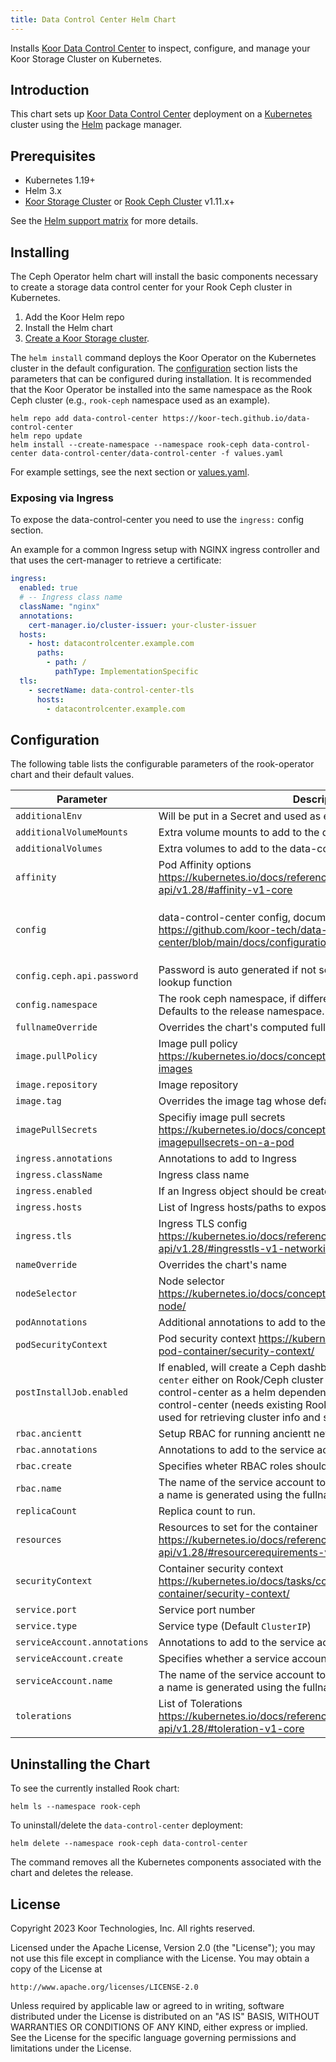 ```yaml
---
title: Data Control Center Helm Chart
---
```

<!---
Document is generated by `make helm-docs`. DO NOT EDIT.
Edit the corresponding *.gotmpl.md file instead
-->

Installs [Koor Data Control Center](https://github.com/koor-tech/data-control-center) to inspect, configure, and manage your Koor Storage Cluster on Kubernetes.

## Introduction

This chart sets up [Koor Data Control Center](https://github.com/koor-tech/data-control-center) deployment on a [Kubernetes](http://kubernetes.io) cluster using the [Helm](https://helm.sh) package manager.

## Prerequisites

* Kubernetes 1.19+
* Helm 3.x
* [Koor Storage Cluster](https://docs.koor.tech/v1.11/Getting-Started/quickstart/#create-a-ceph-cluster) or [Rook Ceph Cluster](https://rook.io/) v1.11.x+

See the [Helm support matrix](https://helm.sh/docs/topics/version_skew/) for more details.

## Installing

The Ceph Operator helm chart will install the basic components necessary to create a storage data control center for your Rook Ceph cluster in Kubernetes.

1. Add the Koor Helm repo
2. Install the Helm chart
3. [Create a Koor Storage cluster](https://docs.koor.tech/v1.11/Getting-Started/quickstart/#create-a-ceph-cluster).

The `helm install` command deploys the Koor Operator on the Kubernetes cluster in the default configuration. The [configuration](#configuration) section lists the parameters that can be configured during installation. It is recommended that the Koor Operator be installed into the same namespace as the Rook Ceph cluster (e.g., `rook-ceph` namespace used as an example).

```console
helm repo add data-control-center https://koor-tech.github.io/data-control-center
helm repo update
helm install --create-namespace --namespace rook-ceph data-control-center data-control-center/data-control-center -f values.yaml
```

For example settings, see the next section or [values.yaml](/charts/data-control-center/values.yaml).

### Exposing via Ingress

To expose the data-control-center you need to use the `ingress:` config section.

An example for a common Ingress setup with NGINX ingress controller and that uses the cert-manager to retrieve a certificate:

```yaml
ingress:
  enabled: true
  # -- Ingress class name
  className: "nginx"
  annotations:
    cert-manager.io/cluster-issuer: your-cluster-issuer
  hosts:
    - host: datacontrolcenter.example.com
      paths:
        - path: /
          pathType: ImplementationSpecific
  tls:
    - secretName: data-control-center-tls
      hosts:
        - datacontrolcenter.example.com
```

## Configuration

The following table lists the configurable parameters of the rook-operator chart and their default values.

| Parameter | Description | Default |
|-----------|-------------|---------|
| `additionalEnv` | Will be put in a Secret and used as env vars (key value pairs) | `{}` |
| `additionalVolumeMounts` | Extra volume mounts to add to the data-control-center deployment | `[]` |
| `additionalVolumes` | Extra volumes to add to the data-control-center deployment | `[]` |
| `affinity` | Pod Affinity options https://kubernetes.io/docs/reference/generated/kubernetes-api/v1.28/#affinity-v1-core | `{}` |
| `config` | data-control-center config, documentation here: https://github.com/koor-tech/data-control-center/blob/main/docs/configuration.md#reference | `{"ancienttCmd":"ancientt","ceph":{"api":{"insecureSSL":true,"password":null,"url":"https://rook-ceph-mgr-dashboard:8443/api","username":"data-control-center"}},"http":{"listen":":8282","sessions":{"cookieSecret":"your_generated_cookie_secret","domain":"localhost"}},"jwt":{"secret":"your_generated_jwt_secret"},"logLevel":"INFO","mode":"release","namespace":"","oauth2":{"providers":[]},"readOnly":false,"updateCheck":{"enabled":true,"interval":"24h"},"users":[]}` |
| `config.ceph.api.password` | Password is auto generated if not set and retrieved using helm's lookup function | `nil` |
| `config.namespace` | The rook ceph namespace, if different from the release namespace. Defaults to the release namespace. | `""` |
| `fullnameOverride` | Overrides the chart's computed fullname | `""` |
| `image.pullPolicy` | Image pull policy https://kubernetes.io/docs/concepts/containers/images#updating-images | `"IfNotPresent"` |
| `image.repository` | Image repository | `"docker.io/koorinc/data-control-center"` |
| `image.tag` | Overrides the image tag whose default is the chart appVersion. | `""` |
| `imagePullSecrets` | Specifiy image pull secrets https://kubernetes.io/docs/concepts/containers/images#specifying-imagepullsecrets-on-a-pod | `[]` |
| `ingress.annotations` | Annotations to add to Ingress | `{}` |
| `ingress.className` | Ingress class name | `""` |
| `ingress.enabled` | If an Ingress object should be created. | `false` |
| `ingress.hosts` | List of Ingress hosts/paths to expose via an Ingress object | `[{"host":"chart-example.local","paths":[{"path":"/","pathType":"ImplementationSpecific"}]}]` |
| `ingress.tls` | Ingress TLS config https://kubernetes.io/docs/reference/generated/kubernetes-api/v1.28/#ingresstls-v1-networking-k8s-io | `[]` |
| `nameOverride` | Overrides the chart's name | `""` |
| `nodeSelector` | Node selector https://kubernetes.io/docs/concepts/configuration/assign-pod-node/ | `{}` |
| `podAnnotations` | Additional annotations to add to the pods | `{}` |
| `podSecurityContext` | Pod security context https://kubernetes.io/docs/tasks/configure-pod-container/security-context/ | `{}` |
| `postInstallJob.enabled` | If enabled,  will create a Ceph dashboard admin user `data-control-center` either on Rook/Ceph cluster pre upgrade(when having data-control-center as a helm dependency) or on post install of data-control-center (needs existing Rook/Ceph cluster). This user will be used for retrieving cluster info and stats. | `true` |
| `rbac.ancientt` | Setup RBAC for running ancientt network tests | `true` |
| `rbac.annotations` | Annotations to add to the service account | `{}` |
| `rbac.create` | Specifies wheter RBAC roles should be created | `true` |
| `rbac.name` | The name of the service account to use. If not set and create is true, a name is generated using the fullname template. | `""` |
| `replicaCount` | Replica count to run. | `1` |
| `resources` | Resources to set for the container https://kubernetes.io/docs/reference/generated/kubernetes-api/v1.28/#resourcerequirements-v1-core | `{}` |
| `securityContext` | Container security context https://kubernetes.io/docs/tasks/configure-pod-container/security-context/ | `{}` |
| `service.port` | Service port number | `8282` |
| `service.type` | Service type (Default `ClusterIP`) | `"ClusterIP"` |
| `serviceAccount.annotations` | Annotations to add to the service account | `{}` |
| `serviceAccount.create` | Specifies whether a service account should be created | `true` |
| `serviceAccount.name` | The name of the service account to use. If not set and create is true, a name is generated using the fullname template. | `""` |
| `tolerations` | List of Tolerations https://kubernetes.io/docs/reference/generated/kubernetes-api/v1.28/#toleration-v1-core | `[]` |

## Uninstalling the Chart

To see the currently installed Rook chart:

```console
helm ls --namespace rook-ceph
```

To uninstall/delete the `data-control-center` deployment:

```console
helm delete --namespace rook-ceph data-control-center
```

The command removes all the Kubernetes components associated with the chart and deletes the release.

## License

Copyright 2023 Koor Technologies, Inc. All rights reserved.

Licensed under the Apache License, Version 2.0 (the "License");
you may not use this file except in compliance with the License.
You may obtain a copy of the License at

    http://www.apache.org/licenses/LICENSE-2.0

Unless required by applicable law or agreed to in writing, software
distributed under the License is distributed on an "AS IS" BASIS,
WITHOUT WARRANTIES OR CONDITIONS OF ANY KIND, either express or implied.
See the License for the specific language governing permissions and
limitations under the License.
